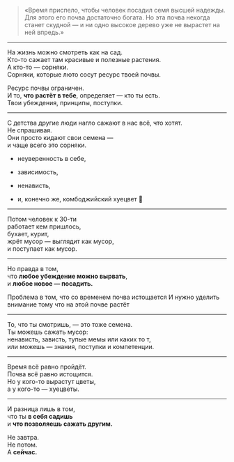 > «Время приспело, чтобы человек посадил семя высшей надежды. Для этого его почва достаточно богата. Но эта почва некогда станет скудной — и ни одно высокое дерево уже не вырастет на ней впредь.»



---

На жизнь можно смотреть как на сад.  
Кто-то сажает там красивые и полезные растения.  
А кто-то — сорняки.  
Сорняки, которые люто сосут ресурс твоей почвы.


Ресурс почвы ограничен.  
И то, **что растёт в тебе**, определяет — кто ты есть.  
Твои убеждения, принципы, поступки.

---

С детства другие люди нагло сажают в нас всё, что хотят.  
Не спрашивая.  
Они просто кидают свои семена —  
и чаще всего это сорняки.

- неуверенность в себе,
    
- зависимость,
    
- ненависть,
    
- и, конечно же, комбоджийский хуецвет 🌸
    

---

Потом человек к 30-ти  
работает кем пришлось,  
бухает, курит,  
жрёт мусор — выглядит как мусор,  
и поступает как мусор.

---

Но правда в том,  
что **любое убеждение можно вырвать**,  
и **любое новое — посадить.**
  
Проблема в том, что со временем почва истощается
И нужно уделить внимание тому что на этой почве растёт

---

То, что ты смотришь, — это тоже семена.  
Ты можешь сажать мусор:  
ненависть, зависть, тупые мемы или каких то т,  
или можешь — знания, поступки и компетенции.

---

Время всё равно пройдёт.  
Почва всё равно истощится.  
Но у кого-то вырастут цветы,  
а у кого-то — хуецветы.

---

И разница лишь в том,  
что ты **в себя садишь**  
и **что позволяешь сажать другим.**

Не завтра.  
Не потом.  
А **сейчас.**